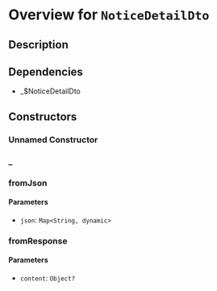 # Overview for `NoticeDetailDto`

## Description



## Dependencies

- _$NoticeDetailDto

## Constructors

### Unnamed Constructor


### _


### fromJson


#### Parameters

- `json`: `Map<String, dynamic>`
### fromResponse


#### Parameters

- `content`: `Object?`
